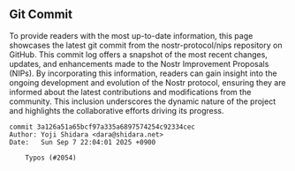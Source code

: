 ## Git Commit
To provide readers with the most up-to-date information, this page showcases the latest git commit from the nostr-protocol/nips repository on GitHub. This commit log offers a snapshot of the most recent changes, updates, and enhancements made to the Nostr Improvement Proposals (NIPs). By incorporating this information, readers can gain insight into the ongoing development and evolution of the Nostr protocol, ensuring they are informed about the latest contributions and modifications from the community. This inclusion underscores the dynamic nature of the project and highlights the collaborative efforts driving its progress.

```shell
commit 3a126a51a65bcf97a335a6897574254c92334cec
Author: Yoji Shidara <dara@shidara.net>
Date:   Sun Sep 7 22:04:01 2025 +0900

    Typos (#2054)
```
